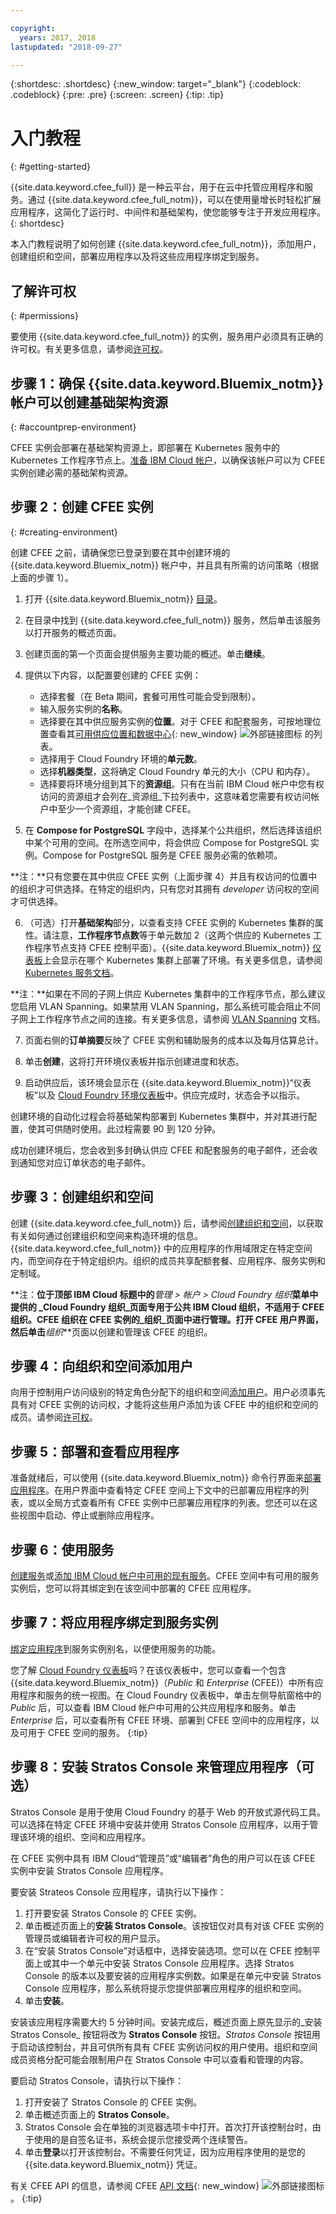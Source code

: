 ```yaml
---

copyright:
  years: 2017, 2018
lastupdated: "2018-09-27"

---
```


{:shortdesc: .shortdesc}
{:new_window: target="_blank"}
{:codeblock: .codeblock}
{:pre: .pre}
{:screen: .screen}
{:tip: .tip}

# 入门教程
{: #getting-started}

{{site.data.keyword.cfee_full}} 是一种云平台，用于在云中托管应用程序和服务。通过 {{site.data.keyword.cfee_full_notm}}，可以在使用量增长时轻松扩展应用程序，这简化了运行时、中间件和基础架构，使您能够专注于开发应用程序。
{: shortdesc}

本入门教程说明了如何创建 {{site.data.keyword.cfee_full_notm}}，添加用户，创建组织和空间，部署应用程序以及将这些应用程序绑定到服务。

## 了解许可权
{: #permissions}

要使用 {{site.data.keyword.cfee_full_notm}} 的实例，服务用户必须具有正确的许可权。有关更多信息，请参阅[许可权](https://console.bluemix.net/docs/cloud-foundry/permissions.html)。

## 步骤 1：确保 {{site.data.keyword.Bluemix_notm}} 帐户可以创建基础架构资源
{: #accountprep-environment}

CFEE 实例会部署在基础架构资源上，即部署在 Kubernetes 服务中的 Kubernetes 工作程序节点上。[准备 IBM Cloud 帐户](https://console.bluemix.net/docs/cloud-foundry/prepare-account.html)，以确保该帐户可以为 CFEE 实例创建必需的基础架构资源。

## 步骤 2：创建 CFEE 实例
{: #creating-environment}

创建 CFEE 之前，请确保您已登录到要在其中创建环境的 {{site.data.keyword.Bluemix_notm}} 帐户中，并且具有所需的访问策略（根据上面的步骤 1）。

1.  打开 {{site.data.keyword.Bluemix_notm}} [目录](https://console.bluemix.net/catalog)。

2.  在目录中找到 {{site.data.keyword.cfee_full_notm}} 服务，然后单击该服务以打开服务的概述页面。

3.  创建页面的第一个页面会提供服务主要功能的概述。单击**继续**。

4.  提供以下内容，以配置要创建的 CFEE 实例：
    * 选择套餐（在 Beta 期间，套餐可用性可能会受到限制）。
    * 输入服务实例的**名称**。
    * 选择要在其中供应服务实例的**位置**。对于 CFEE 和配套服务，可按地理位置查看其[可用供应位置和数据中心](https://console.bluemix.net/docs/cloud-foundry/index.html#provisioning-targets){: new_window} ![外部链接图标](../icons/launch-glyph.svg "外部链接图标") 的列表。 
    * 选择用于 Cloud Foundry 环境的**单元数**。
    * 选择**机器类型**，这将确定 Cloud Foundry 单元的大小（CPU 和内存）。
    * 选择要将环境分组到其下的**资源组**。只有在当前 IBM Cloud 帐户中您有权访问的资源组才会列在_资源组_下拉列表中，这意味着您需要有权访问帐户中至少一个资源组，才能创建 CFEE。

5.  在 **Compose for PostgreSQL** 字段中，选择某个公共组织，然后选择该组织中某个可用的空间。在所选空间中，将会供应 Compose for PostgreSQL 实例。Compose for PostgreSQL 服务是 CFEE 服务必需的依赖项。

**注：**只有您要在其中供应 CFEE 实例（上面步骤 4）并且有权访问的位置中的组织才可供选择。在特定的组织内，只有您对其拥有 _developer_ 访问权的空间才可供选择。 

6.  （可选）打开**基础架构**部分，以查看支持 CFEE 实例的 Kubernetes 集群的属性。请注意，**工作程序节点数**等于单元数加 2（这两个供应的 Kubernetes 工作程序节点支持 CFEE 控制平面）。{{site.data.keyword.Bluemix_notm}} [仪表板](https://console.bluemix.net/dashboard/apps/)上会显示在哪个 Kubernetes 集群上部署了环境。有关更多信息，请参阅 [Kubernetes 服务文档](https://console.bluemix.net/docs/containers/cs_why.html#cs_ov)。

**注：**如果在不同的子网上供应 Kubernetes 集群中的工作程序节点，那么建议您启用 VLAN Spanning。如果禁用 VLAN Spanning，那么系统可能会阻止不同子网上工作程序节点之间的连接。有关更多信息，请参阅 [VLAN Spanning](https://console.bluemix.net/docs/containers/cs_subnets.html#vlan-spanning) 文档。

7.  页面右侧的**订单摘要**反映了 CFEE 实例和辅助服务的成本以及每月估算总计。

8.  单击**创建**，这将打开环境仪表板并指示创建进度和状态。

9.  启动供应后，该环境会显示在 {{site.data.keyword.Bluemix_notm}}“仪表板”以及 [Cloud Foundry 环境仪表板](https://console.bluemix.net/dashboard/cloudfoundry?filter=cf_environments)中。供应完成时，状态会予以指示。

创建环境的自动化过程会将基础架构部署到 Kubernetes 集群中，并对其进行配置，使其可供随时使用。此过程需要 90 到 120 分钟。

成功创建环境后，您会收到多封确认供应 CFEE 和配套服务的电子邮件，还会收到通知您对应订单状态的电子邮件。

## 步骤 3：创建组织和空间

创建 {{site.data.keyword.cfee_full_notm}} 后，请参阅[创建组织和空间](https://console.bluemix.net/docs/cloud-foundry/orgs-spaces.html)，以获取有关如何通过创建组织和空间来构造环境的信息。{{site.data.keyword.cfee_full_notm}} 中的应用程序的作用域限定在特定空间内，而空间存在于特定组织内。组织的成员共享配额套餐、应用程序、服务实例和定制域。

**注：**位于顶部 IBM Cloud 标题中的**_管理 > 帐户 > Cloud Foundry 组织_**菜单中提供的 _Cloud Foundry 组织_页面专用于公共 IBM Cloud 组织，**不适用于 CFEE 组织**。CFEE 组织在 CFEE 实例的_组织_页面中进行管理。打开 CFEE 用户界面，然后单击**_组织_**页面以创建和管理该 CFEE 的组织。

## 步骤 4：向组织和空间添加用户

向用于控制用户访问级别的特定角色分配下的组织和空间[添加用户](https://console.bluemix.net/docs/cloud-foundry/add-users.html)。用户必须事先具有对 CFEE 实例的访问权，才能将这些用户添加为该 CFEE 中的组织和空间的成员。请参阅[许可权](https://console.bluemix.net/docs/cloud-foundry/permissions.html)。

## 步骤 5：部署和查看应用程序

准备就绪后，可以使用 {{site.data.keyword.Bluemix_notm}} 命令行界面来[部署应用程序](https://console.bluemix.net/docs/cloud-foundry/deploy-apps.html)。在用户界面中查看特定 CFEE 空间上下文中的已部署应用程序的列表，或以全局方式查看所有 CFEE 实例中已部署应用程序的列表。您还可以在这些视图中启动、停止或删除应用程序。

## 步骤 6：使用服务

[创建服务](https://console.bluemix.net/docs/cloud-foundry/add-serv-inst.html#creating-services_inspace)或[添加 IBM Cloud 帐户中可用的现有服务](https://console.bluemix.net/docs/cloud-foundry/add-serv-inst.html#adding-services_inspace)。CFEE 空间中有可用的服务实例后，您可以将其绑定到在该空间中部署的 CFEE 应用程序。

## 步骤 7：将应用程序绑定到服务实例

[绑定应用程序](https://console.bluemix.net/docs/cloud-foundry/add-serv-inst.html#bind_services)到服务实例别名，以便使用服务的功能。

您了解 [Cloud Foundry 仪表板](https://console.bluemix.net/dashboard/cloudfoundry/overview)吗？在该仪表板中，您可以查看一个包含 {{site.data.keyword.Bluemix_notm}}（_Public_ 和 _Enterprise_ (CFEE)）中所有应用程序和服务的统一视图。在 Cloud Foundry 仪表板中，单击左侧导航窗格中的 _Public_ 后，可以查看 IBM Cloud 帐户中可用的公共应用程序和服务。单击 _Enterprise_ 后，可以查看所有 CFEE 环境、部署到 CFEE 空间中的应用程序，以及可用于 CFEE 空间的服务。
{:tip}

## 步骤 8：安装 Stratos Console 来管理应用程序（可选）

Stratos Console 是用于使用 Cloud Foundry 的基于 Web 的开放式源代码工具。可以选择在特定 CFEE 环境中安装并使用 Stratos Console 应用程序，以用于管理该环境的组织、空间和应用程序。

在 CFEE 实例中具有 IBM Cloud“管理员”或“编辑者”角色的用户可以在该 CFEE 实例中安装 Stratos Console 应用程序。

要安装 Strateos Console 应用程序，请执行以下操作：

1. 打开要安装 Stratos Console 的 CFEE 实例。
2. 单击概述页面上的**安装 Stratos Console**。该按钮仅对具有对该 CFEE 实例的管理员或编辑者许可权的用户显示。
3. 在“安装 Stratos Console”对话框中，选择安装选项。您可以在 CFEE 控制平面上或其中一个单元中安装 Stratos Console 应用程序。选择 Stratos Console 的版本以及要安装的应用程序实例数。如果是在单元中安装 Stratos Console 应用程序，那么系统将提示您提供部署应用程序的组织和空间。
4. 单击**安装**。

安装该应用程序需要大约 5 分钟时间。安装完成后，概述页面上原先显示的_安装 Stratos Console_ 按钮将改为 **Stratos Console** 按钮。_Stratos Console_ 按钮用于启动该控制台，并且可供所有具有 CFEE 实例访问权的用户使用。组织和空间成员资格分配可能会限制用户在 Stratos Console 中可以查看和管理的内容。

要启动 Stratos Console，请执行以下操作：

1. 打开安装了 Stratos Console 的 CFEE 实例。
2. 单击概述页面上的 **Stratos Console**。
3. Stratos Console 会在单独的浏览器选项卡中打开。首次打开该控制台时，由于使用的是自签名证书，系统会提示您接受两个连续警告。
4. 单击**登录**以打开该控制台。不需要任何凭证，因为应用程序使用的是您的 {{site.data.keyword.Bluemix_notm}} 凭证。

有关 CFEE API 的信息，请参阅 CFEE [API 文档](https://console.bluemix.net/apidocs/cfaas){: new_window} ![外部链接图标](../icons/launch-glyph.svg "外部链接图标")。
{:tip}

